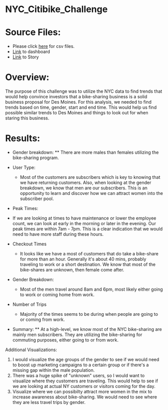 # NYC_Citibike_Challenge
# Source Files: 
* Please click [here](https://drive.google.com/drive/folders/1cjQBcC4d5ue3uWyx93E8pvQ59blm8Fw3?usp=sharing) for csv files. 
* [Link](https://public.tableau.com/app/profile/irene8058) to dashboard
* [Link](https://public.tableau.com/app/profile/irene8058/viz/NYCCitibikeAnalysis_16429147413360/Story1?publish=yes) to Story 

# Overview: 
The purpose of this challenge was to utilize the NYC data to find trends that would help convince investors that a bike-sharing business is a solid business proposal for Des Moines. For this analysis, we needed to find trends based on time, gender, start and end time.  This would help us find possible similar trends to Des Moines and things to look out for when staring this business. 

# Results: 
* Gender breakdown: 
** There are more males than females utilizing the bike-sharing program. 

* User Type: 
  * Most of the customers are subscribers which is key to knowing that we have returning customers.  Also, when looking at the gender breakdown, we know that men are our subscribers.  This is an opportunity to learn and discover how we can attract women into the subscriber pool. 
 
 * Peak Times: 
  * If we are looking at times to have maintenance or lower the employee count, we can look at early in the morning or later in the evening.  Our peak times are within 7am - 7pm.  This is a clear indication that we would need to have more staff during these hours. 

* Checkout Times
  * It looks like we have a most of customers that do take a bike-share for more than an hour.  Generally it's about 40 mins, probably traveling to work or a short destination. We know that most of the bike-shares are unknown, then female come after.  
* Gender Breakdown: 
  * Most of the men travel around 8am and 6pm, most likely either going to work or coming home from work. 

* Number of Trips
  * Majority of the times seems to be during when people are going to or coming from work. 

* Summary: 
 ** At a high-level, we know most of the NYC bike-sharing are mainly men subscribers.  They are utilizing the bike-sharing for commuting purposes, either going to or from work.  
 
 Additional Visualizations: 
 1. I would visualize the age groups of the gender to see if we would need to boost up marketing campaigns to a certain group or if there's a missing gap within the male population. 
 2. There was a huge spike of "unknown" users, so I would want to visualize where they customers are traveling.  This would help to see if we are looking at actual NY customers or visitors coming for the day. 
 3. Visualize where we can possibilty attract more women in the mix to increase awareness about bike-sharing.  We would need to see where they are less travel trips by gender.  
 
